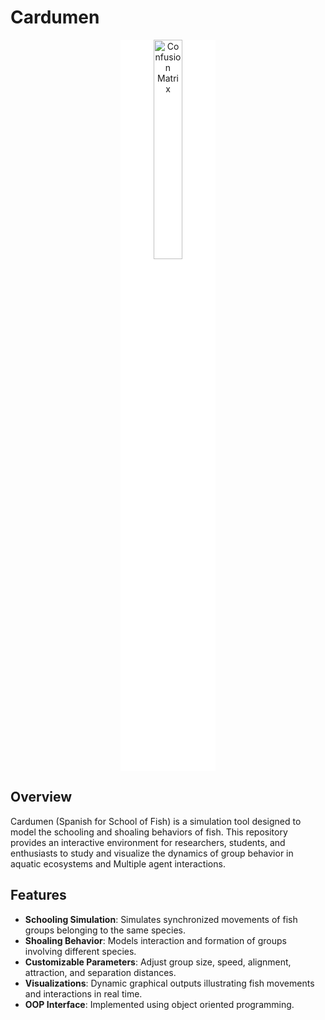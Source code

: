 # Cardumen

<div align="center">
    <img src="confusion-matrix.png" alt="Confusion Matrix" width="30%" style="background-color: white;">
</div>

## Overview

Cardumen (Spanish for School of Fish) is a simulation tool designed to model the schooling and shoaling behaviors of fish. This repository provides an interactive environment for researchers, students, and enthusiasts to study and visualize the dynamics of group behavior in aquatic ecosystems and Multiple agent interactions.

## Features

- **Schooling Simulation**: Simulates synchronized movements of fish groups belonging to the same species.
- **Shoaling Behavior**: Models interaction and formation of groups involving different species.
- **Customizable Parameters**: Adjust group size, speed, alignment, attraction, and separation distances.
- **Visualizations**: Dynamic graphical outputs illustrating fish movements and interactions in real time.
- **OOP Interface**: Implemented using object oriented programming.
